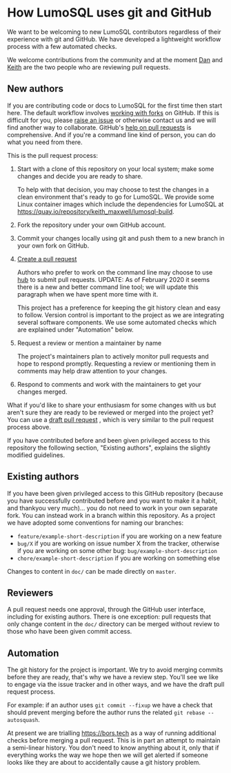 # How LumoSQL uses git and GitHub

We want to be welcoming to new LumoSQL contributors regardless of their
experience with git and GitHub. We have developed a lightweight workflow process
with a few automated checks.

We welcome contributions from the community and at the moment
[Dan](https://github.com/danshearer) and [Keith](https://github.com/maxwell-k/)
are the two people who are reviewing pull requests.

## New authors

If you are contributing code or docs to LumoSQL for the first time then start
here. The default workflow involves [working with forks] on GitHub. If this is
difficult for you, please [raise an issue] or otherwise contact us and we will
find another way to collaborate. GitHub's [help on pull requests] is
comprehensive. And if you're a command line kind of person, you can do what you
need from there.

This is the pull request process:

1. Start with a clone of this repository on your local system; make some changes
   and decide you are ready to share.

   To help with that decision, you may choose to test the changes in a clean
   environment that's ready to go for LumoSQL. We provide some Linux container
   images which include the dependencies for LumoSQL at
   <https://quay.io/repository/keith_maxwell/lumosql-build>.

2. Fork the repository under your own GitHub account.

3. Commit your changes locally using git and push them to a new branch in your
   own fork on GitHub.

4. [Create a pull request]

   Authors who prefer to work on the command line may choose to use
   [hub](https://github.com/github/hub) to submit pull requests. UPDATE: As of
   February 2020 it seems there is a new and better command line tool; we will
   update this paragraph when we have spent more time with it.

   This project has a preference for keeping the git history clean and easy to
   follow. Version control is important to the project as we are integrating
   several software components. We use some automated checks which are explained
   under "Automation" below.

5. Request a review or mention a maintainer by name

   The project's maintainers plan to actively monitor pull requests and hope to
   respond promptly. Requesting a review or mentioning them in comments may help
   draw attention to your changes.

6. Respond to comments and work with the maintainers to get your changes merged.

What if you'd like to share your enthusiasm for some changes with us but aren't
sure they are ready to be reviewed or merged into the project yet? You can use a
[draft pull request] , which is very similar to the pull request process above.

If you have contributed before and been given privileged access to this
repository the following section, "Existing authors", explains the slightly
modified guidelines.

[help on pull requests]:
  https://help.github.com/en/github/collaborating-with-issues-and-pull-requests
[draft pull request]:
  https://help.github.com/en/github/collaborating-with-issues-and-pull-requests/about-pull-requests#draft-pull-requests
[working with forks]:
  https://help.github.com/en/github/collaborating-with-issues-and-pull-requests/working-with-forks
[create a pull request]:
  https://help.github.com/en/github/collaborating-with-issues-and-pull-requests/creating-a-pull-request
[raise an issue]:
  https://help.github.com/en/github/managing-your-work-on-github/creating-an-issue

## Existing authors

If you have been given privileged access to this GitHub repository (because you
have successfully contributed before and you want to make it a habit, and
thankyou very much)... you do not need to work in your own separate fork. You
can instead work in a branch within this repository. As a project we have
adopted some conventions for naming our branches:

- `feature/example-short-description` if you are working on a new feature
- `bug/X` if you are working on issue number X from the tracker, otherwise if
  you are working on some other bug: `bug/example-short-description`
- `chore/example-short-description` if you are working on something else

Changes to content in `doc/` can be made directly on `master`.

## Reviewers

A pull request needs one approval, through the GitHub user interface, including
for existing authors. There is one exception: pull requests that only change
content in the `doc/` directory can be merged without review to those who have
been given commit access.

## Automation

The git history for the project is important. We try to avoid merging commits
before they are ready, that's why we have a review step. You'll see we like to
engage via the issue tracker and in other ways, and we have the draft pull
request process.

For example: if an author uses `git commit --fixup` we have a check that should
prevent merging before the author runs the related `git rebase --autosquash`.

At present we are trialling https://bors.tech as a way of running additional
checks before merging a pull request. This is in part an attempt to maintain a
semi-linear history. You don't need to know anything about it, only that if
everything works the way we hope then we will get alerted if someone looks like
they are about to accidentally cause a git history problem.
